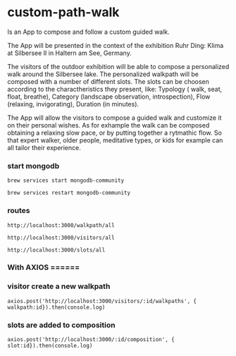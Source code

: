# custom-path-walk

Is an App to compose and follow a custom guided walk.

The App will be presented in the context of the exhibition Ruhr Ding: Klima at Silbersee II in Haltern am See, Germany.

The visitors of the outdoor exhibition will be able to compose a personalized walk around the Silbersee lake. The personalized walkpath will be composed with a number of different slots. The slots can be choosen according to the charactheristics they present, like: Typology ( walk, seat, float, breathe), Category (landscape observation, introspection), Flow (relaxing, invigorating), Duration (in minutes).

The App will allow the visitors to compose a guided walk and customize it on their personal wishes. As for exhample the walk can be composed obtaining a relaxing slow pace, or by putting together a rytmathic flow. So that expert walker, older people, meditative types, or kids for example can all tailor their experience.

### start mongodb

```
brew services start mongodb-community
```

```
brew services restart mongodb-community
```

### routes

```
http://localhost:3000/walkpath/all
```

```
http://localhost:3000/visitors/all
```

```
http://localhost:3000/slots/all

```

### With AXIOS ======

### visitor create a new walkpath

```
axios.post('http://localhost:3000/visitors/:id/walkpaths', { walkpath:id}).then(console.log)
```

### slots are added to composition

```
axios.post('http://localhost:3000/:id/composition', { slot:id}).then(console.log)
```
